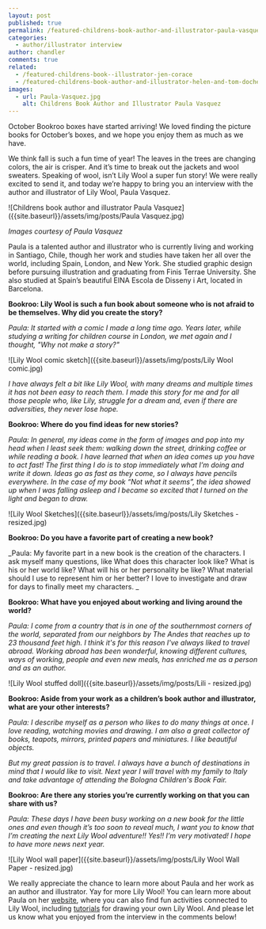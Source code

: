 ```yaml
---
layout: post
published: true
permalink: /featured-childrens-book-author-and-illustrator-paula-vasquez
categories:
  - author/illustrator interview
author: chandler
comments: true
related:
  - /featured-childrens-book--illustrator-jen-corace
  - /featured-childrens-book-author-and-illustrator-helen-and-tom-docherty
images:
  - url: Paula-Vasquez.jpg
    alt: Childrens Book Author and Illustrator Paula Vasquez
---
```

October Bookroo boxes have started arriving! We loved finding the picture books for October’s boxes, and we hope you enjoy them as much as we have. 

We think fall is such a fun time of year! The leaves in the trees are changing colors, the air is crisper. And it’s time to break out the jackets and wool sweaters. Speaking of wool, isn’t Lily Wool a super fun story! We were really excited to send it, and today we’re happy to bring you an interview with the author and illustrator of Lily Wool, Paula Vasquez.

![Childrens book author and illustrator Paula Vasquez]({{site.baseurl}}/assets/img/posts/Paula Vasquez.jpg)

_Images courtesy of Paula Vasquez_

Paula is a talented author and illustrator who is currently living and working in Santiago, Chile, though her work and studies have taken her all over the world, including Spain, London, and New York. She studied graphic design before pursuing illustration and graduating from Finis Terrae University. She also studied at Spain’s beautiful EINA Escola de Disseny i Art, located in Barcelona.

**Bookroo: Lily Wool is such a fun book about someone who is not afraid to be themselves. Why did you create the story?**

_Paula: It started with a comic I made a long time ago. Years later, while studying a writing for children course in London, we met again and I thought, "Why not make a story?"_

![Lily Wool comic sketch]({{site.baseurl}}/assets/img/posts/Lily Wool comic.jpg)

_I have always felt a bit like Lily Wool, with many dreams and multiple times it has not been easy to reach them. I made this story for me and for all those people who, like Lily, struggle for a dream and, even if there are adversities, they never lose hope._

**Bookroo: Where do you find ideas for new stories?**

_Paula: In general, my ideas come in the form of images and pop into my head when I least seek them: walking down the street, drinking coffee or while reading a book. I have learned that when an idea comes up you have to act fast! The first thing I do is to stop immediately what I’m doing and write it down. Ideas go as fast as they come, so I always have pencils everywhere. In the case of my book “Not what it seems”, the idea showed up when I was falling asleep and I became so excited that I turned on the light and began to draw._

![Lily Wool Sketches]({{site.baseurl}}/assets/img/posts/Lily Sketches - resized.jpg)

**Bookroo: Do you have a favorite part of creating a new book?**

_Paula: My favorite part in a new book is the creation of the characters. I ask myself many questions, like What does this character look like? What is his or her world like? What will his or her personality be like? What material should I use to represent him or her better? I love to investigate and draw for days to finally meet my characters.  _

**Bookroo: What have you enjoyed about working and living around the world?**

_Paula: I come from a country that is in one of the southernmost corners of the world, separated from our neighbors by The Andes that reaches up to 23 thousand feet high. I think it's for this reason I've always liked to travel abroad. Working abroad has been wonderful, knowing different cultures, ways of working, people and even new meals, has enriched me as a person and as an author._

![Lily Wool stuffed doll]({{site.baseurl}}/assets/img/posts/Lili - resized.jpg)

**Bookroo: Aside from your work as a children’s book author and illustrator, what are your other interests?**

_Paula: I describe myself as a person who likes to do many things at once. I love reading, watching movies and drawing. I am also a great collector of books, teapots, mirrors, printed papers and miniatures. I like beautiful objects._

_But my great passion is to travel. I always have a bunch of destinations in mind that I would like to visit. Next year I will travel with my family to Italy and take advantage of attending the Bologna Children's Book Fair._

**Bookroo: Are there any stories you’re currently working on that you can share with us?**

_Paula: These days I have been busy working on a new book for the little ones and even though it’s too soon to reveal much, I want you to know that I’m creating the next Lily Wool adventure!! Yes!!  I’m very motivated! I hope to have more news next year._

![Lily Wool wall paper]({{site.baseurl}}/assets/img/posts/Lily Wool Wall Paper - resized.jpg)

We really appreciate the chance to learn more about Paula and her work as an author and illustrator. Yay for more Lily Wool! You can learn more about Paula on her [website](https://www.paulavasquez.com/about-me), where you can also find fun activities connected to Lily Wool, including [tutorials](https://www.paulavasquez.com/when-i-grow-up) for drawing your own Lily Wool. And please let us know what you enjoyed from the interview in the comments below!
